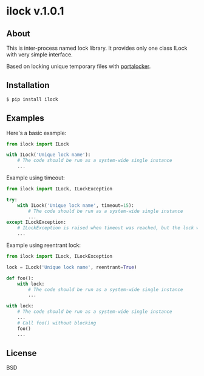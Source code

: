 # ilock v.1.0.1


## About

This is inter-process named lock library.
It provides only one class ILock with very simple interface.

Based on locking unique temporary files with [portalocker](https://github.com/WoLpH/portalocker).


## Installation

```sh
$ pip install ilock
```


## Examples

Here's a basic example:

```python
from ilock import ILock

with ILock('Unique lock name'):
    # The code should be run as a system-wide single instance
    ...
```

Example using timeout:

```python
from ilock import ILock, ILockException

try:
    with ILock('Unique lock name', timeout=15):
        # The code should be run as a system-wide single instance
        ...
except ILockException:
    # ILockException is raised when timeout was reached, but the lock wasn't acquired
    ...
```

Example using reentrant lock:

```python
from ilock import ILock, ILockException

lock = ILock('Unique lock name', reentrant=True)

def foo():
    with lock:
        # The code should be run as a system-wide single instance
        ...

with lock:
    # The code should be run as a system-wide single instance
    ...
    # Call foo() without blocking
    foo()
    ...
```


## License

BSD

